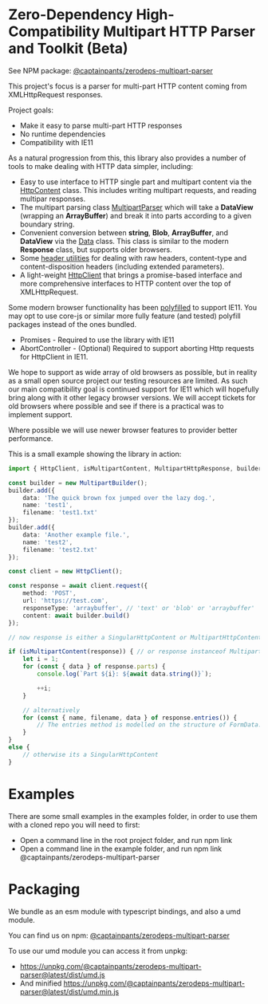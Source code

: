 # Zero-Dependency High-Compatibility Multipart HTTP Parser and Toolkit (Beta)
See NPM package: [@captainpants/zerodeps-multipart-parser](https://www.npmjs.com/package/@captainpants/zerodeps-multipart-parser)

This project's focus is a parser for multi-part HTTP content coming from XMLHttpRequest responses.

Project goals:
- Make it easy to parse multi-part HTTP responses
- No runtime dependencies
- Compatibility with IE11

As a natural progression from this, this library also provides a number of tools to make dealing with HTTP data simpler, including: 
* Easy to use interface to HTTP single part and multipart content via the [HttpContent](doc/content.md) class. This includes writing multipart requests, and reading multipar responses.
* The multipart parsing class [MultipartParser](doc/multipart.md) which will take a **DataView** (wrapping an **ArrayBuffer**) and break it into parts according to a given boundary string.
* Convenient conversion between **string**, **Blob**, **ArrayBuffer**, and **DataView** via the [Data](doc/data.md) class. This class is similar to the modern **Response** class, but supports older browsers.
* Some [header utilities](doc/headers.md) for dealing with raw headers, content-type and content-disposition headers (including extended parameters).
* A light-weight [HttpClient](doc/httpclient.md) that brings a promise-based interface and more comprehensive interfaces to HTTP content over the top of XMLHttpRequest.

Some modern browser functionality has been [polyfilled](doc/polyfills.md) to support IE11. You may opt to use core-js or similar more fully feature (and tested) polyfill packages instead of the ones bundled.

* Promises - Required to use the library with IE11
* AbortController - (Optional) Required to support aborting Http requests for HttpClient in IE11.


We hope to support as wide array of old browsers as possible, but in reality as a small open source project our testing resources are limited. As such our main compatibility goal is continued support for IE11 which will hopefully bring along with it other legacy browser versions. We will accept tickets for old browsers where possible and see if there is a practical was to implement support.

Where possible we will use newer browser features to provider better performance.

This is a small example showing the library in action:

```typescript
import { HttpClient, isMultipartContent, MultipartHttpResponse, builder } from '@captainpants/zerodeps-multipart-parser';

const builder = new MultipartBuilder();
builder.add({ 
    data: 'The quick brown fox jumped over the lazy dog.',
    name: 'test1',
    filename: 'test1.txt'
});
builder.add({ 
    data: 'Another example file.',
    name: 'test2',
    filename: 'test2.txt'
});

const client = new HttpClient();

const response = await client.request({
    method: 'POST',
    url: 'https://test.com',
    responseType: 'arraybuffer', // 'text' or 'blob' or 'arraybuffer'
    content: await builder.build()
});

// now response is either a SingularHttpContent or MultipartHttpContent, and you can check which with a simple instanceof check, or check for the presence of the 'parts' property

if (isMultipartContent(response)) { // or response instanceof MultipartHttpResponse
    let i = 1;
    for (const { data } of response.parts) {
        console.log(`Part ${i}: ${await data.string()}`);

        ++i;
    }

    // alternatively 
    for (const { name, filename, data } of response.entries()) {
        // The entries method is modelled on the structure of FormData.prototype.entries()
    }
}
else {
    // otherwise its a SingularHttpContent
}
```
# Examples
There are some small examples in the examples folder, in order to use them with a cloned repo you will need to first:
- Open a command line in the root project folder, and run npm link
- Open a command line in the example folder, and run npm link @captainpants/zerodeps-multipart-parser

# Packaging

We bundle as an esm module with typescript bindings, and also a umd module.

You can find us on npm: [@captainpants/zerodeps-multipart-parser](https://www.npmjs.com/package/@captainpants/zerodeps-multipart-parser)

To use our umd module you can access it from unpkg:
- https://unpkg.com/@captainpants/zerodeps-multipart-parser@latest/dist/umd.js
- And minified https://unpkg.com/@captainpants/zerodeps-multipart-parser@latest/dist/umd.min.js

